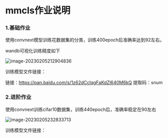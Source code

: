 # mmcls作业说明

### 1.基础作业

使用convnext模型训练花数据集的分类，训练400epoch后准确率达到92左右。

wandb可视化训练精度如下

![image-20230205212904836](https://yuan-1314071695.cos.ap-nanjing.myqcloud.com/imgimage-20230205212904836.png)

训练模型文件链接：

链接：https://pan.baidu.com/s/1z62dCclqgFaKdZl640M6kQ 
提取码：snum 

### 2.进阶作业

使用convnext训练cifar10数据集，训练440epoch后，准确率稳定在90左右

![image-20230205232833713](https://yuan-1314071695.cos.ap-nanjing.myqcloud.com/imgimage-20230205232833713.png)

训练模型文件链接：

